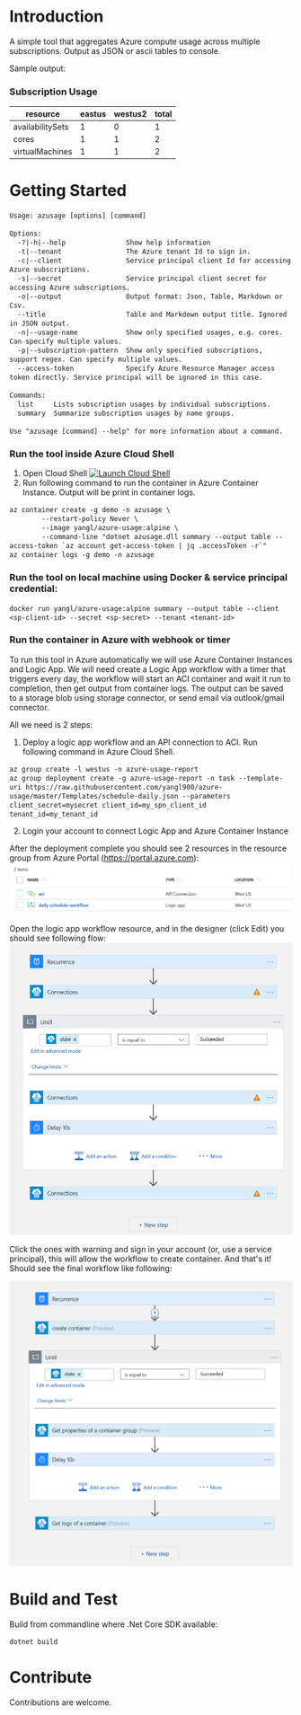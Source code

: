 # Introduction 
A simple tool that aggregates Azure compute usage across multiple subscriptions. Output as JSON or ascii tables to console.

Sample output:

### Subscription Usage
| resource          | eastus   | westus2  | total    |
|-------------------|----------|----------|----------|
| availabilitySets  | 1        | 0        | 1        |
| cores             | 1        | 1        | 2        |
| virtualMachines   | 1        | 1        | 2        |

# Getting Started
```
Usage: azusage [options] [command]

Options:
  -?|-h|--help               Show help information
  -t|--tenant                The Azure tenant Id to sign in.
  -c|--client                Service principal client Id for accessing Azure subscriptions.
  -s|--secret                Service principal client secret for accessing Azure subscriptions.
  -o|--output                Output format: Json, Table, Markdown or Csv.
  --title                    Table and Markdown output title. Ignored in JSON output.
  -n|--usage-name            Show only specified usages, e.g. cores. Can specify multiple values.
  -p|--subscription-pattern  Show only specified subscriptions, support regex. Can specify multiple values.
  --access-token             Specify Azure Resource Manager access token directly. Service principal will be ignored in this case.

Commands:
  list     Lists subscription usages by individual subscriptions.
  summary  Summarize subscription usages by name groups.

Use "azusage [command] --help" for more information about a command.
```

### Run the tool inside Azure Cloud Shell
1. Open Cloud Shell [![Launch Cloud Shell](https://shell.azure.com/images/launchcloudshell.png "Launch Cloud Shell")](https://shell.azure.com)
2. Run following command to run the container in Azure Container Instance. Output will be print in container logs.

```
az container create -g demo -n azusage \
        --restart-policy Never \
        --image yangl/azure-usage:alpine \
        --command-line "dotnet azusage.dll summary --output table --access-token `az account get-access-token | jq .accessToken -r`"
az container logs -g demo -n azusage
```

### Run the tool on local machine using Docker & service principal credential:

```
docker run yangl/azure-usage:alpine summary --output table --client <sp-client-id> --secret <sp-secret> --tenant <tenant-id>
```

### Run the container in Azure with webhook or timer
To run this tool in Azure automatically we will use Azure Container Instances and Logic App. We will need create a Logic App workflow with a timer that triggers every day, the workflow will start an ACI container and wait it run to completion, then get output from container logs. The output can be saved to a storage blob using storage connector, or send email via outlook/gmail connector.

All we need is 2 steps:

1. Deploy a logic app workflow and an API connection to ACI. Run following command in Azure Cloud Shell.

```
az group create -l westus -n azure-usage-report
az group deployment create -g azure-usage-report -n task --template-uri https://raw.githubusercontent.com/yangl900/azure-usage/master/Templates/schedule-daily.json --parameters client_secret=mysecret client_id=my_spn_client_id tenant_id=my_tenant_id
```

2. Login your account to connect Logic App and Azure Container Instance

After the deployment complete you should see 2 resources in the resource group from Azure Portal (https://portal.azure.com):
![Resource Group](images/resource_group.png)

Open the logic app workflow resource, and in the designer (click Edit) you should see following flow:
![LogicApp Designer](images/workflow.png)

Click the ones with warning and sign in your account (or, use a service principal), this will allow the workflow to create container. And that's it! Should see the final workflow like following:

![LogicApp Designer](images/workflow_final.png)

# Build and Test
Build from commandline where .Net Core SDK available:
```
dotnet build
```

# Contribute
Contributions are welcome.